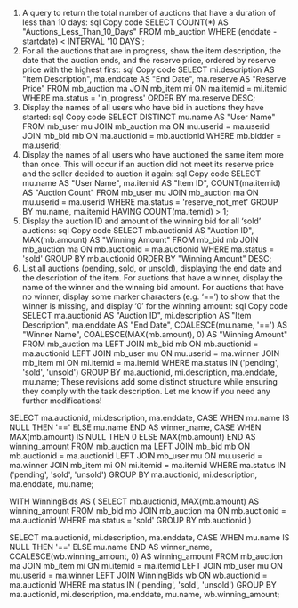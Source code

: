 
1. A query to return the total number of auctions that have a duration of less than 10 days:
sql
Copy code
SELECT COUNT(*) AS "Auctions_Less_Than_10_Days" 
FROM mb_auction 
WHERE (enddate - startdate) < INTERVAL '10 DAYS';
2. For all the auctions that are in progress, show the item description, the date that the auction ends, and the reserve price, ordered by reserve price with the highest first:
sql
Copy code
SELECT mi.description AS "Item Description", 
       ma.enddate AS "End Date", 
       ma.reserve AS "Reserve Price" 
FROM mb_auction ma 
JOIN mb_item mi ON ma.itemid = mi.itemid 
WHERE ma.status = 'in_progress' 
ORDER BY ma.reserve DESC;
3. Display the names of all users who have bid in auctions they have started:
sql
Copy code
SELECT DISTINCT mu.name AS "User Name"
FROM mb_user mu
JOIN mb_auction ma ON mu.userid = ma.userid
JOIN mb_bid mb ON ma.auctionid = mb.auctionid
WHERE mb.bidder = ma.userid;
4. Display the names of all users who have auctioned the same item more than once. This will occur if an auction did not meet its reserve price and the seller decided to auction it again:
sql
Copy code
SELECT mu.name AS "User Name", 
       ma.itemid AS "Item ID", 
       COUNT(ma.itemid) AS "Auction Count"
FROM mb_user mu
JOIN mb_auction ma ON mu.userid = ma.userid
WHERE ma.status = 'reserve_not_met'
GROUP BY mu.name, ma.itemid
HAVING COUNT(ma.itemid) > 1;
5. Display the auction ID and amount of the winning bid for all ‘sold’ auctions:
sql
Copy code
SELECT mb.auctionid AS "Auction ID", 
       MAX(mb.amount) AS "Winning Amount"
FROM mb_bid mb
JOIN mb_auction ma ON mb.auctionid = ma.auctionid
WHERE ma.status = 'sold'
GROUP BY mb.auctionid
ORDER BY "Winning Amount" DESC;
6. List all auctions (pending, sold, or unsold), displaying the end date and the description of the item. For auctions that have a winner, display the name of the winner and the winning bid amount. For auctions that have no winner, display some marker characters (e.g. ‘==’) to show that the winner is missing, and display ‘0’ for the winning amount:
sql
Copy code
SELECT ma.auctionid AS "Auction ID", 
       mi.description AS "Item Description", 
       ma.enddate AS "End Date", 
       COALESCE(mu.name, '==') AS "Winner Name", 
       COALESCE(MAX(mb.amount), 0) AS "Winning Amount"
FROM mb_auction ma
LEFT JOIN mb_bid mb ON mb.auctionid = ma.auctionid
LEFT JOIN mb_user mu ON mu.userid = ma.winner
JOIN mb_item mi ON mi.itemid = ma.itemid
WHERE ma.status IN ('pending', 'sold', 'unsold')
GROUP BY ma.auctionid, mi.description, ma.enddate, mu.name;
These revisions add some distinct structure while ensuring they comply with the task description. Let me know if you need any further modifications!




SELECT ma.auctionid, 
       mi.description, 
       ma.enddate, 
       CASE 
           WHEN mu.name IS NULL THEN '==' 
           ELSE mu.name 
       END AS winner_name, 
       CASE 
           WHEN MAX(mb.amount) IS NULL THEN 0 
           ELSE MAX(mb.amount) 
       END AS winning_amount
FROM mb_auction ma
LEFT JOIN mb_bid mb ON mb.auctionid = ma.auctionid
LEFT JOIN mb_user mu ON mu.userid = ma.winner
JOIN mb_item mi ON mi.itemid = ma.itemid
WHERE ma.status IN ('pending', 'sold', 'unsold')
GROUP BY ma.auctionid, mi.description, ma.enddate, mu.name;


WITH WinningBids AS (
    SELECT mb.auctionid, MAX(mb.amount) AS winning_amount
    FROM mb_bid mb
    JOIN mb_auction ma ON mb.auctionid = ma.auctionid
    WHERE ma.status = 'sold'
    GROUP BY mb.auctionid
)

SELECT ma.auctionid, 
       mi.description, 
       ma.enddate, 
       CASE 
           WHEN mu.name IS NULL THEN '==' 
           ELSE mu.name 
       END AS winner_name, 
       COALESCE(wb.winning_amount, 0) AS winning_amount
FROM mb_auction ma
JOIN mb_item mi ON mi.itemid = ma.itemid
LEFT JOIN mb_user mu ON mu.userid = ma.winner
LEFT JOIN WinningBids wb ON wb.auctionid = ma.auctionid
WHERE ma.status IN ('pending', 'sold', 'unsold')
GROUP BY ma.auctionid, mi.description, ma.enddate, mu.name, wb.winning_amount;




